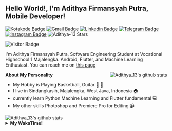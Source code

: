 
## Hello World!, I'm Adithya Firmansyah Putra, Mobile Developer!

[![Kotakode Badge](https://img.shields.io/badge/-Kotakode-green?style=plastic&logo=Kotakode&link=https://kotakode.com/users/527/adithya-13)](https://kotakode.com/users/527/adithya-13)
[![Gmail Badge](https://img.shields.io/badge/-Gmail-white?style=plastic&logo=Gmail&link=mailto:aditputrafirmansyah@gmail.com)](mailto:aditputrafirmansyah@gmail.com)
[![Linkedin Badge](https://img.shields.io/badge/-LinkedIn-blue?style=plastic&logo=Linkedin&link=https://www.linkedin.com/in/aditputrafirmansyah/)](https://www.linkedin.com/in/aditputrafirmansyah/) 
[![Telegram Badge](https://img.shields.io/badge/-Telegram-blue?style=plastic&logo=telegram&link=https://t.me/Adithya_13)](https://t.me/Adithya_13) 
[![Instagram Badge](https://img.shields.io/badge/-Instagram-white?style=plastic&logo=instagram&link=https://www.instagram.com/adithya_firmansyahputra/)](https://www.instagram.com/adithya_firmansyahputra/)
![Adithya-13 Stars](https://img.shields.io/github/stars/Adithya-13?affiliations=OWNER&style=social)

![Visitor Badge](https://visitor-badge.laobi.icu/badge?page_id=Adithya-13.Adithya-13)

I'm Adithya Firmansyah Putra, Software Engineering Student at Vocational Highschool 1 Majalengka. Android, Flutter, and Machine Learning Enthusiast. You can reach me on [this page](https://msha.ke/adithya_13/)

<img align="right" alt="Adithya_13's github stats" src="https://github-readme-stats.vercel.app/api/top-langs/?username=Adithya-13&theme=radical&show_icons=true&hide_border=true&line_height=24"/>

**About My Personality**

- My Hobby is Playing Basketball, Guitar :basketball: :guitar: 
- I live in Sindangkasih, Majalengka, West Java, Indonesia :house:
- currently learn Python Machine Learning and Flutter fundamental :computer:
- My other skills Photoshop and Premiere Pro for Editing :video_camera:

<img alt="Adithya_13's github stats" src="https://github-readme-stats.vercel.app/api?username=Adithya-13&count_private=true&show_icons=true&hide_border=true&include_all_commits=true&line_height=24&theme=radical"/>

<details>
  <summary><b>My WakaTime!</b></summary>
  <br>
  
  <!--START_SECTION:waka-->
![Lines of code](https://img.shields.io/badge/From%20Hello%20World%20I%27ve%20Written-301164%20lines%20of%20code-blue)

**I'm a Night 🦉** 

```text
🌞 Morning    88 commits     ███░░░░░░░░░░░░░░░░░░░░░░   15.44% 
🌆 Daytime    115 commits    █████░░░░░░░░░░░░░░░░░░░░   20.18% 
🌃 Evening    161 commits    ███████░░░░░░░░░░░░░░░░░░   28.25% 
🌙 Night      206 commits    █████████░░░░░░░░░░░░░░░░   36.14%

```
📅 **I'm Most Productive on Sunday** 

```text
Monday       81 commits     ███░░░░░░░░░░░░░░░░░░░░░░   14.21% 
Tuesday      49 commits     ██░░░░░░░░░░░░░░░░░░░░░░░   8.6% 
Wednesday    45 commits     ██░░░░░░░░░░░░░░░░░░░░░░░   7.89% 
Thursday     76 commits     ███░░░░░░░░░░░░░░░░░░░░░░   13.33% 
Friday       86 commits     ███░░░░░░░░░░░░░░░░░░░░░░   15.09% 
Saturday     90 commits     ████░░░░░░░░░░░░░░░░░░░░░   15.79% 
Sunday       143 commits    ██████░░░░░░░░░░░░░░░░░░░   25.09%

```


📊 **This Week I Spent My Time On** 

```text
⌚︎ Time Zone: Asia/Bangkok

💬 Programming Languages: 
Dart                     10 hrs 48 mins      ████████████████████░░░░░   82.77% 
PHP                      37 mins             █░░░░░░░░░░░░░░░░░░░░░░░░   4.8% 
YAML                     20 mins             ░░░░░░░░░░░░░░░░░░░░░░░░░   2.65% 
JSON                     20 mins             ░░░░░░░░░░░░░░░░░░░░░░░░░   2.58% 
Other                    19 mins             ░░░░░░░░░░░░░░░░░░░░░░░░░   2.46%

🔥 Editors: 
Android Studio           12 hrs 19 mins      ███████████████████████░░   94.4% 
VS Code                  43 mins             █░░░░░░░░░░░░░░░░░░░░░░░░   5.6%

💻 Operating System: 
Mac                      12 hrs 19 mins      ███████████████████████░░   94.4% 
Windows                  43 mins             █░░░░░░░░░░░░░░░░░░░░░░░░   5.6%

```

**I Mostly Code in Kotlin** 

```text
Kotlin                   19 repos            ██████████████░░░░░░░░░░░   57.58% 
Dart                     10 repos            ███████░░░░░░░░░░░░░░░░░░   30.3% 
Jupyter Notebook         2 repos             █░░░░░░░░░░░░░░░░░░░░░░░░   6.06% 
CSS                      1 repo              ░░░░░░░░░░░░░░░░░░░░░░░░░   3.03% 
HTML                     1 repo              ░░░░░░░░░░░░░░░░░░░░░░░░░   3.03%

```



 Last Updated on 24/09/2021
<!--END_SECTION:waka-->
</details>
